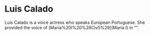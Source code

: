 # Luis Calado

Luis Calado is a voice actress who speaks European Portuguese. She provided the voice of [Maria%20I%20%28Civ5%29](Maria I) in "".